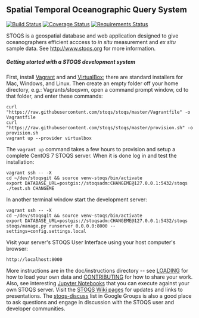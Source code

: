 Spatial Temporal Oceanographic Query System
-------------------------------------------

[![Build Status](https://travis-ci.org/stoqs/stoqs.svg)](https://travis-ci.org/stoqs/stoqs)
[![Coverage Status](https://coveralls.io/repos/stoqs/stoqs/badge.svg?branch=master&service=github)](https://coveralls.io/github/stoqs/stoqs?branch=master)
[![Requirements Status](https://requires.io/github/stoqs/stoqs/requirements.svg?branch=master)](https://requires.io/github/stoqs/stoqs/requirements/?branch=master)

STOQS is a geospatial database and web application designed to give oceanographers
efficient acccess to *in situ* measurement and *ex situ* sample data.
See http://www.stoqs.org for more information.

##### Getting started with a STOQS development system 

First, install [Vagrant](https://www.vagrantup.com/) and and [VirtualBox](doc/instructions/VirtualBox.md);
there are standard installers for Mac, Windows, and Linux. Then create an empty folder off your home
directory, e.g.: Vagrants/stoqsvm, open a command prompt window, cd to that folder, and enter these 
commands:

    curl "https://raw.githubusercontent.com/stoqs/stoqs/master/Vagrantfile" -o Vagrantfile
    curl "https://raw.githubusercontent.com/stoqs/stoqs/master/provision.sh" -o provision.sh
    vagrant up --provider virtualbox

The `vagrant up` command takes a few hours to provision and setup a complete CentOS 7 
STOQS server.  When it is done log in and test the installation:

    vagrant ssh -- -X
    cd ~/dev/stoqsgit && source venv-stoqs/bin/activate
    export DATABASE_URL=postgis://stoqsadm:CHANGEME@127.0.0.1:5432/stoqs
    ./test.sh CHANGEME

In another terminal window start the development server:

    vagrant ssh -- -X
    cd ~/dev/stoqsgit && source venv-stoqs/bin/activate
    export DATABASE_URL=postgis://stoqsadm:CHANGEME@127.0.0.1:5432/stoqs
    stoqs/manage.py runserver 0.0.0.0:8000 --settings=config.settings.local

Visit your server's STOQS User Interface using your host computer's browser:

    http://localhost:8000

More instructions are in the doc/instructions directory -- see [LOADING](doc/instructions/LOADING.md) 
for how to load your own data and [CONTRIBUTING](doc/instructions/CONTRIBUTING.md) for how to share your work.
Also, see interesting [Jupyter Notebooks](stoqs/contrib/notebooks) that you can execute against your own STOQS server.
Visit the [STOQS Wiki pages](https://github.com/stoqs/stoqs/wiki) for updates and links to presentations.
The [stoqs-discuss](https://groups.google.com/forum/#!forum/stoqs-discuss) list in Google Groups is also 
a good place to ask questions and engage in discussion with the STOQS user and developer communities.

